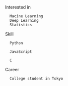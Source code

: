 Interested in

      Macine Learning
      Deep Learning
      Statistics
      
Skill

      Python

      JavaScript
      
      C

Career

      College student in Tokyo
